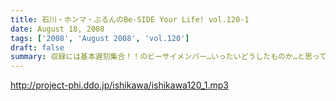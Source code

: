 ```yaml
---
title: 石川・ホンマ・ぶるんのBe-SIDE Your Life! vol.120-1
date: August 18, 2008
tags: ['2008', 'August 2008', 'vol.120']
draft: false
summary: 収録には基本遅刻集合！！のビーサイメンバー…いったいどうしたものか…と思っていたところ、野球日本代表とも共通する男のケジメの話題が〜〜〜。NAMAE
---
```


http://project-phi.ddo.jp/ishikawa/ishikawa120_1.mp3
